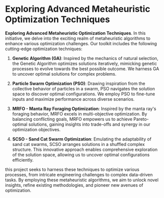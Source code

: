 # Exploring Advanced Metaheuristic Optimization Techniques

**Exploring Advanced Metaheuristic Optimization Techniques**. In this initiative, we delve into the exciting realm of metaheuristic algorithms to enhance various optimization challenges. Our toolkit includes the following cutting-edge optimization techniques:

1. **Genetic Algorithm (GA)**: Inspired by the mechanics of natural selection, the Genetic Algorithm optimizes solutions iteratively, mimicking genetic processes to evolve towards the best possible outcome. We harness GA to uncover optimal solutions for complex problems.

2. **Particle Swarm Optimization (PSO)**: Drawing inspiration from the collective behavior of particles in a swarm, PSO navigates the solution space to discover optimal configurations. We employ PSO to fine-tune inputs and maximize performance across diverse scenarios.

3. **MRFO - Manta Ray Foraging Optimization**: Inspired by the manta ray's foraging behavior, MRFO excels in multi-objective optimization. By balancing conflicting goals, MRFO empowers us to achieve Pareto-optimal solutions, gaining insights into trade-offs and synergy in our optimization objectives.

4. **SCSO - Sand Cat Swarm Optimization**: Emulating the adaptability of sand cat swarms, SCSO arranges solutions in a shuffled complex structure. This innovative approach enables comprehensive exploration of the solution space, allowing us to uncover optimal configurations efficiently.

this project seeks to harness these techniques to optimize various processes, from intricate engineering challenges to complex data-driven tasks. By employing these metaheuristic algorithms, we aim to unlock novel insights, refine existing methodologies, and pioneer new avenues of optimization.

